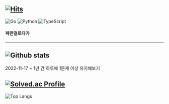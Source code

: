 [![Hits](https://hits.seeyoufarm.com/api/count/incr/badge.svg?url=https%3A%2F%2Fgithub.com%2F100tick%2Fhit-counter&count_bg=%2337BFFF&title_bg=%23555555&icon=&icon_color=%23E7E7E7&title=hits&edge_flat=false)](https://hits.seeyoufarm.com)
---
![Go](https://img.shields.io/badge/Go-00ADD8.svg?&style=for-the-badge&logo=Go&logoColor=white)
![Python](https://img.shields.io/badge/Python-3776AB.svg?&style=for-the-badge&logo=Python&logoColor=white)
![TypeScript](https://img.shields.io/badge/TypeScript-3178C6.svg?&style=for-the-badge&logo=TypeScript&logoColor=white)
#### 파란걸로다가
---
![Github stats](https://github-readme-stats.vercel.app/api?username=100tick&show_icons=true&theme=rose_pine)
---
2022-11-17 ~ 1년 간 하루에 1문제 이상 유지해보기

[![Solved.ac Profile](http://mazassumnida.wtf/api/v2/generate_badge?boj=100tick)](https://solved.ac/100tick/)
---
![Top Langs](https://github-readme-stats.vercel.app/api/top-langs/?username=100tick&layout=compact&theme=rose_pine)
